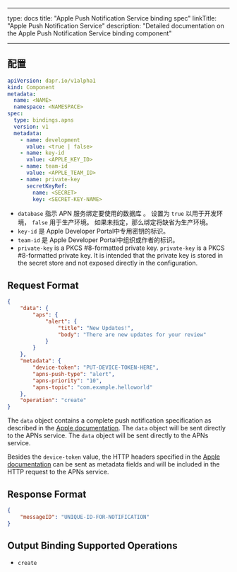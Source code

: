 - - -
type: docs title: "Apple Push Notification Service binding spec" linkTitle: "Apple Push Notification Service" description: "Detailed documentation on the Apple Push Notification Service binding component"
- - -

## 配置

```yaml
apiVersion: dapr.io/v1alpha1
kind: Component
metadata:
  name: <NAME>
  namespace: <NAMESPACE>
spec:
  type: bindings.apns
  version: v1
  metadata:
    - name: development
      value: <true | false>
    - name: key-id
      value: <APPLE_KEY_ID>
    - name: team-id
      value: <APPLE_TEAM_ID>
    - name: private-key
      secretKeyRef:
        name: <SECRET>
        key: <SECRET-KEY-NAME>
```

- `database` 指示 APN 服务绑定要使用的数据库 。 设置为 `true` 以用于开发环境， `false` 用于生产环境。 如果未指定，那么绑定将缺省为生产环境。
- `key-id` 是 Apple Developer Portal中专用密钥的标识。
- `team-id` 是 Apple Developer Portal中组织或作者的标识。
- `private-key` is a PKCS #8-formatted private key. `private-key` is a PKCS #8-formatted private key. It is intended that the private key is stored in the secret store and not exposed directly in the configuration.

## Request Format

```json
{
    "data": {
        "aps": {
            "alert": {
                "title": "New Updates!",
                "body": "There are new updates for your review"
            }
        }
    },
    "metadata": {
        "device-token": "PUT-DEVICE-TOKEN-HERE",
        "apns-push-type": "alert",
        "apns-priority": "10",
        "apns-topic": "com.example.helloworld"
    },
    "operation": "create"
}
```

The `data` object contains a complete push notification specification as described in the [Apple documentation](https://developer.apple.com/documentation/usernotifications/setting_up_a_remote_notification_server/generating_a_remote_notification). The `data` object will be sent directly to the APNs service. The `data` object will be sent directly to the APNs service.

Besides the `device-token` value, the HTTP headers specified in the [Apple documentation](https://developer.apple.com/documentation/usernotifications/setting_up_a_remote_notification_server/sending_notification_requests_to_apns) can be sent as metadata fields and will be included in the HTTP request to the APNs service.

## Response Format

```json
{
    "messageID": "UNIQUE-ID-FOR-NOTIFICATION"
}
```

## Output Binding Supported Operations

* `create`
